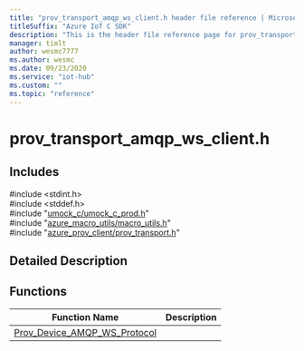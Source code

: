 ```yaml
---                             
title: "prov_transport_amqp_ws_client.h header file reference | Microsoft Docs" 
titleSuffix: "Azure IoT C SDK"            
description: "This is the header file reference page for prov_transport_amqp_ws_client.h in the Azure IoT C SDK. This SDK is used with Azure IoT Hub and Azure IoT Hub Device Provisioning Service"            
manager: timlt                 
author: wesmc7777              
ms.author: wesmc               
ms.date: 09/23/2020                    
ms.service: "iot-hub"             
ms.custom: ""                
ms.topic: "reference"        
---                            
```


# prov_transport_amqp_ws_client.h 

## Includes

\#include <stdint.h>  
\#include <stddef.h>  
\#include "[umock_c/umock_c_prod.h](umock-c-prod-h.md)"  
\#include "[azure_macro_utils/macro_utils.h](macro-utils-h.md)"  
\#include "[azure_prov_client/prov_transport.h](prov-transport-h.md)"  

## Detailed Description

## Functions

Function Name                  | Description                                
--------------------------------|---------------------------------------------
[Prov_Device_AMQP_WS_Protocol](./prov-transport-amqp-ws-client-h/prov-device-amqp-ws-protocol.md)            | 

